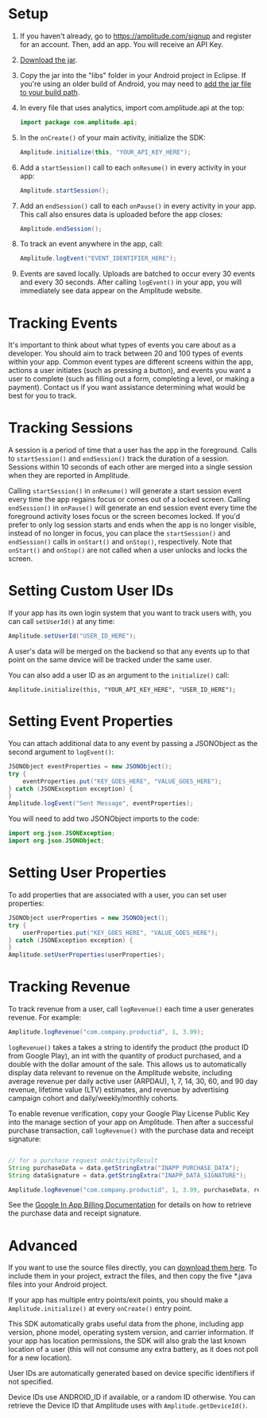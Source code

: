 # Setup #
1. If you haven't already, go to https://amplitude.com/signup and register for an account. Then, add an app. You will receive an API Key.
2. [Download the jar](https://github.com/amplitude/Amplitude-Android/raw/master/amplitude-android-1.3.jar).
3. Copy the jar into the "libs" folder in your Android project in Eclipse. If you're using an older build of Android, you may need to [add the jar file to your build path](http://stackoverflow.com/questions/3280353/how-to-import-a-jar-in-eclipse).
4. In every file that uses analytics, import com.amplitude.api at the top:

    ```java
    import package com.amplitude.api;
    ```

5. In the `onCreate()` of your main activity, initialize the SDK:

    ```java
    Amplitude.initialize(this, "YOUR_API_KEY_HERE");
    ```

6. Add a `startSession()` call to each `onResume()` in every activity in your app:

    ```java
    Amplitude.startSession();
    ```

7. Add an `endSession()` call to each `onPause()` in every activity in your app. This call also ensures data is uploaded before the app closes:

    ```java
    Amplitude.endSession();
    ```

8. To track an event anywhere in the app, call:

    ```java
    Amplitude.logEvent("EVENT_IDENTIFIER_HERE");
    ```

9. Events are saved locally. Uploads are batched to occur every 30 events and every 30 seconds. After calling `logEvent()` in your app, you will immediately see data appear on the Amplitude website.

# Tracking Events #

It's important to think about what types of events you care about as a developer. You should aim to track between 20 and 100 types of events within your app. Common event types are different screens within the app, actions a user initiates (such as pressing a button), and events you want a user to complete (such as filling out a form, completing a level, or making a payment). Contact us if you want assistance determining what would be best for you to track.

# Tracking Sessions #

A session is a period of time that a user has the app in the foreground. Calls to `startSession()` and `endSession()` track the duration of a session. Sessions within 10 seconds of each other are merged into a single session when they are reported in Amplitude.

Calling `startSession()` in `onResume()` will generate a start session event every time the app regains focus or comes out of a locked screen. Calling `endSession()` in `onPause()` will generate an end session event every time the foreground activity loses focus or the screen becomes locked. If you'd prefer to only log session starts and ends when the app is no longer visible, instead of no longer in focus, you can place the `startSession()` and `endSession()` calls in `onStart()` and `onStop()`, respectively. Note that `onStart()` and `onStop()` are not called when a user unlocks and locks the screen.

# Setting Custom User IDs #

If your app has its own login system that you want to track users with, you can call `setUserId()` at any time:

```java
Amplitude.setUserId("USER_ID_HERE");
```

A user's data will be merged on the backend so that any events up to that point on the same device will be tracked under the same user.

You can also add a user ID as an argument to the `initialize()` call:

```
Amplitude.initialize(this, "YOUR_API_KEY_HERE", "USER_ID_HERE");
```

# Setting Event Properties #

You can attach additional data to any event by passing a JSONObject as the second argument to `logEvent()`:

```java
JSONObject eventProperties = new JSONObject();
try {
    eventProperties.put("KEY_GOES_HERE", "VALUE_GOES_HERE");
} catch (JSONException exception) {
}
Amplitude.logEvent("Sent Message", eventProperties);
```

You will need to add two JSONObject imports to the code:

```java
import org.json.JSONException;
import org.json.JSONObject;
```

# Setting User Properties #

To add properties that are associated with a user, you can set user properties:

```java
JSONObject userProperties = new JSONObject();
try {
    userProperties.put("KEY_GOES_HERE", "VALUE_GOES_HERE");
} catch (JSONException exception) {
}
Amplitude.setUserProperties(userProperties);
```

# Tracking Revenue #

To track revenue from a user, call `logRevenue()` each time a user generates revenue. For example:

```java
Amplitude.logRevenue("com.company.productid", 1, 3.99);
```
    
`logRevenue()` takes a takes a string to identify the product (the product ID from Google Play), an int with the quantity of product purchased, and a double with the dollar amount of the sale. This allows us to automatically display data relevant to revenue on the Amplitude website, including average revenue per daily active user (ARPDAU), 1, 7, 14, 30, 60, and 90 day revenue, lifetime value (LTV) estimates, and revenue by advertising campaign cohort and daily/weekly/monthly cohorts.

To enable revenue verification, copy your Google Play License Public Key into the manage section of your app on Amplitude. Then after a successful purchase transaction, call `logRevenue()` with the purchase data and receipt signature:

```java

// for a purchase request onActivityResult
String purchaseData = data.getStringExtra("INAPP_PURCHASE_DATA");
String dataSignature = data.getStringExtra("INAPP_DATA_SIGNATURE");

Amplitude.logRevenue("com.company.productid", 1, 3.99, purchaseData, receiptSignature);
```

See the [Google In App Billing Documentation](http://developer.android.com/google/play/billing/billing_integrate.html#Purchase) for details on how to retrieve the purchase data and receipt signature.


# Advanced #

If you want to use the source files directly, you can [download them here](https://github.com/amplitude/Amplitude-Android/archive/master.zip). To include them in your project, extract the files, and then copy the five *.java files into your Android project.

If your app has multiple entry points/exit points, you should make a `Amplitude.initialize()` at every `onCreate()` entry point.

This SDK automatically grabs useful data from the phone, including app version, phone model, operating system version, and carrier information. If your app has location permissions, the SDK will also grab the last known location of a user (this will not consume any extra battery, as it does not poll for a new location).

User IDs are automatically generated based on device specific identifiers if not specified.

Device IDs use ANDROID_ID if available, or a random ID otherwise. You can retrieve the Device ID that Amplitude uses with `Amplitude.getDeviceId()`.
